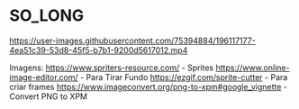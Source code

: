 # SO_LONG

https://user-images.githubusercontent.com/75394884/196117177-4ea51c39-53d8-45f5-b7b1-9200d5617012.mp4



Imagens:
https://www.spriters-resource.com/ - Sprites
https://www.online-image-editor.com/ - Para Tirar Fundo
https://ezgif.com/sprite-cutter - Para criar frames
https://www.imageconvert.org/png-to-xpm#google_vignette - Convert PNG to XPM

